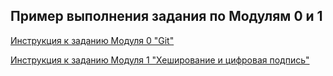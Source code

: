 ## Пример выполнения задания по Модулям 0 и 1
[Инструкция к заданию Модуля 0 "Git"](https://goo.gl/AxVvcC)

[Инструкция к заданию Модуля 1 "Хеширование и цифровая подпись"](https://goo.gl/wP2J6r)
